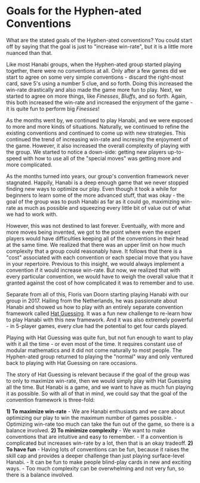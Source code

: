 # Goals for the Hyphen-ated Conventions

What are the stated goals of the Hyphen-ated conventions? You could start off by saying that the goal is just to "increase win-rate", but it is a little more nuanced than that.

Like most Hanabi groups, when the Hyphen-ated group started playing together, there were no conventions at all. Only after a few games did we start to agree on some very simple conventions - discard the right-most card, save 5's using a number 5 clue, and so forth. Doing this increased the win-rate drastically and also made the game more fun to play. Next, we started to agree on more things, like *Finesses*, *Bluffs*, and so forth. Again, this both increased the win-rate and increased the enjoyment of the game - it is quite fun to perform big *Finesses*!

As the months went by, we continued to play Hanabi, and we were exposed to more and more kinds of situations. Naturally, we continued to refine the existing conventions and continued to come up with new strategies. This continued the trend of increasing win-rate and incresing the enjoyment of the game. However, it also increased the overall complexity of playing with the group. We started to notice a down-side: getting new players up-to-speed with how to use all of the "special moves" was getting more and more complicated.

As the months turned into years, our group's convention framework never stagnated. Happily, Hanabi is a deep enough game that we never stopped finding new ways to optimize our play. Even though it took a while for beginners to learn some of the more advanced stuff, that was okay - the goal of the group was to push Hanabi as far as it could go, maximizing win-rate as much as possible and squeezing every little bit of value out of what we had to work with. 

However, this was not destined to last forever. Eventually, with more and more moves being invented, we got to the point where even the expert players would have difficulties keeping all of the conventions in their head at the same time. We realized that there was an upper limit on how much complexity that a group could reasonably have. It follows that there is a "cost" associated with each convention or each special move that you have in your repertoire. Previous to this insight, we would always implement a convention if it would increase win-rate. But now, we realized that with every particular convention, we would have to weigh the overall value that it granted against the cost of how complicated it was to remember and to use.

Separate from all of this, Floris van Doorn starting playing Hanabi with our group in 2017. Hailing from the Netherlands, he was passionate about Hanabi and showed us how to play with an entirely separate convention framework called [Hat Guessing](https://github.com/Zamiell/hanabi-conventions/blob/master/misc/Hat_Guessing.md). It was a fun new challenge to re-learn how to play Hanabi with this new framework. And it was also extremely powerful - in 5-player games, every clue had the potential to get four cards played.

Playing with Hat Guessing was quite fun, but not fun enough to want to play with it all the time - or even most of the time. It requires constant use of modular mathematics and it did not come naturally to most people. The Hyphen-ated group returned to playing the "normal" way and only ventured back to playing with Hat Guessing on rare occasions.

The story of Hat Guessing is relevant because if the goal of the group was to only to maximize win-rate, then we would simply play with Hat Guessing all the time. But Hanabi is a game, and we want to have as much fun playing it as possible. So with all of that in mind, we could say that the goal of the convention framework is three-fold:

**1) To maximize win-rate**
	- We are Hanabi enthusiasts and we care about optimizing our play to win the maximum number of games possible.
	- Optimizing win-rate too much can take the fun out of the game, so there is a balance involved.
**2) To minimize complexity**
	- We want to make conventions that are intuitive and easy to remember.
	- If a convention is complicated but increases win-rate by a lot, then that is an okay tradeoff.
**2) To have fun**
	- Having lots of conventions can be fun, because it raises the skill cap and provides a deeper challenge than just playing surface-level Hanabi.
	- It can be fun to make people blind-play cards in new and exciting ways.
	- Too much complexity can be overwhelming and not very fun, so there is a balance involved.
